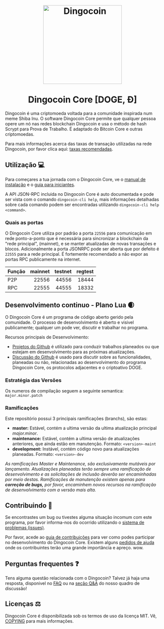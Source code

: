 <h1 align="center">
<img src="https://raw.githubusercontent.com/dingocoin/dingocoin/master/share/pixmaps/dingocoin256.svg" alt="Dingocoin" width="256"/>
<br/><br/>
Dingocoin Core [DOGE, Ð]  
</h1>

Dingocoin é uma criptomoeda voltada para a comunidade inspirada num meme Shiba Inu. O software Dingocoin Core permite que qualquer pessoa opere um nó nas redes blockchain Dingocoin e usa o método de hash Scrypt para Prova de Trabalho. É adaptado do Bitcoin Core e outras criptomoedas.

Para mais informações acerca das taxas de transação utilizadas na rede Dingocoin, por favor clica aqui:
[taxas recomendadas](doc/fee-recommendation.md).

## Utilização 💻

Para começares a tua jornada com o Dingocoin Core, ve o [manual de instalação](INSTALL.md) e o [guia para iniciantes](doc/getting-started.md).

A API JSON-RPC incluida no Dingocoin Core é auto documentada e pode ser vista com o comando `dingocoin-cli help`, mais informações detalhadas sobre cada comando podem ser encontradas utilizando `dingocoin-cli help <command>`.

### Quais as portas

O Dingocoin Core utiliza por padrão a porta `22556` para comunicação em rede
ponto-a-ponto que é necessária para sincronizar a blockchain da "rede principal",
(mainnet), e se manter atualizadas de novas transações e blocos. Adicionalmente a
porta JSONRPC pode ser aberta que por defeito é `22555` para a rede principal.
É fortemente recomendado a não expor as portas RPC publicamente na internet.

|  Função  | mainnet | testnet | regtest |
| :------- | ------: | ------: | ------: |
| P2P      |   22556 |   44556 |   18444 |
| RPC      |   22555 |   44555 |   18332 |

## Desenvolvimento continuo - Plano Lua 🌒

O Dingocoin Core é um programa de código aberto gerido pela comunidade. O processo de desenvolvimento é aberto e visivel publicamente; qualquer um pode ver, discutir e trabalhar no programa.

Recursos principais de Desenvolvimento:

* [Projetos do Github](https://github.com/dingocoin/dingocoin/projects) é utilizado para conduzir trabalhos planeados ou que estejam em desenvolvimento para as próximas atualizações.
* [Discussão do Github](https://github.com/dingocoin/dingocoin/discussions) é usado para discutir sobre as funcionalidades, planeadas ou não, relacionadas ao desenvolvimento do programa Dingocoin Core, os protocolos adjacentes e o criptoativo DOGE.

### Estratégia das Versões
Os numeros de compilação seguem a seguinte semantica:  ```major.minor.patch```

### Ramificações
Este repositório possui 3 principais ramificações (branchs), são estas:

- **master:** Estável, contém a ultima versão da ultima atualização principal *major.minor*.
- **maintenance:** Estável, contém a ultima versão de atualizações anteriores, que ainda estão em manutenção. Formato: ```<version>-maint```
- **development:** Instável, contém código novo para atualizações planeadas. Formato: ```<version>-dev```

*As ramificações Master e Maintenance, são exclusivamente mutáveis por lançamento. Atualizações*
*planeadas terão sempre uma ramificação de desenvolvimento e as solicitações de inclusão deverão ser*
*encaminhadas por meio destas. Ramificações de manutenção existem apenas para **correção de bugs,***
*por favor, encaminhem novos recursos na ramificação de desenvolvimento com a versão mais alta.*

## Contribuindo 🤝

Se encontrastes um bug ou tivestes alguma situação incomum com este programa, por favor informa-nos do ocorrido utilizando o [sistema de problemas (issues)](https://github.com/dingocoin/dingocoin/issues/new?assignees=&labels=bug&template=bug_report.md&title=%5Bbug%5D+).

Por favor, acede ao [guia de contribuições](CONTRIBUTING.md) para ver como podes participar
no desenvolvimento do Dingocoin Core. Existem alguns [pedidos de ajuda](https://github.com/dingocoin/dingocoin/labels/help%20wanted)
onde os contribuintes terão uma grande importância e apreço. wow.

## Perguntas frequentes ❓

Tens alguma questão relacionada com o Dingocoin? Talvez já haja uma resposta, disponivel no
[FAQ](doc/FAQ.md) ou na
[seção Q&A](https://github.com/dingocoin/dingocoin/discussions/categories/q-a)
do nosso quadro de discussão!

## Licenças ⚖️
Dingocoin Core é disponibilizada sob os termos de uso da licença MIT. Vê,
[COPYING](COPYING) para mais informações.
